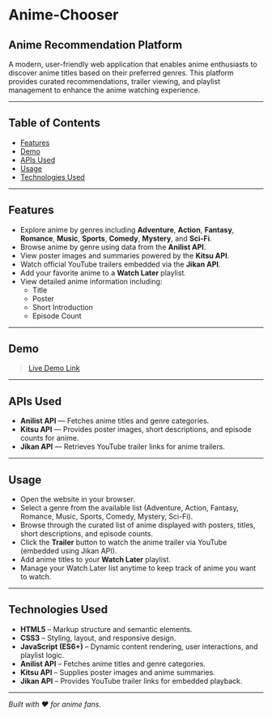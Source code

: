 # Anime-Chooser  
## Anime Recommendation Platform

A modern, user-friendly web application that enables anime enthusiasts to discover anime titles based on their preferred genres. This platform provides curated recommendations, trailer viewing, and playlist management to enhance the anime watching experience.

---

## Table of Contents

- [Features](#features)  
- [Demo](#demo)  
- [APIs Used](#apis-used)  
- [Usage](#usage)  
- [Technologies Used](#technologies-used)  

---

## Features

- Explore anime by genres including **Adventure**, **Action**, **Fantasy**, **Romance**, **Music**, **Sports**, **Comedy**, **Mystery**, and **Sci-Fi**.
- Browse anime by genre using data from the **Anilist API**.
- View poster images and summaries powered by the **Kitsu API**.
- Watch official YouTube trailers embedded via the **Jikan API**.
- Add your favorite anime to a **Watch Later** playlist.
- View detailed anime information including:
  - Title  
  - Poster  
  - Short Introduction  
  - Episode Count  

---

## Demo

> [Live Demo Link]() 

---

## APIs Used

- **Anilist API** — Fetches anime titles and genre categories.  
- **Kitsu API** — Provides poster images, short descriptions, and episode counts for anime.  
- **Jikan API** — Retrieves YouTube trailer links for anime trailers.

---

## Usage

- Open the website in your browser.
- Select a genre from the available list (Adventure, Action, Fantasy, Romance, Music, Sports, Comedy, Mystery, Sci-Fi).
- Browse through the curated list of anime displayed with posters, titles, short descriptions, and episode counts.
- Click the **Trailer** button to watch the anime trailer via YouTube (embedded using Jikan API).
- Add anime titles to your **Watch Later** playlist.
- Manage your Watch Later list anytime to keep track of anime you want to watch.

---

## Technologies Used

- **HTML5** – Markup structure and semantic elements.  
- **CSS3** – Styling, layout, and responsive design.  
- **JavaScript (ES6+)** – Dynamic content rendering, user interactions, and playlist logic.  
- **Anilist API** – Fetches anime titles and genre categories.  
- **Kitsu API** – Supplies poster images and anime summaries.  
- **Jikan API** – Provides YouTube trailer links for embedded playback.

---

*Built with ❤️ for anime fans.*
